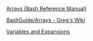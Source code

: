  [Arrays (Bash Reference Manual)](https://www.gnu.org/software/bash/manual/html_node/Arrays.html) 

 [BashGuide/Arrays - Greg's Wiki](https://mywiki.wooledge.org/BashGuide/Arrays) 

 [Variables and Expansions](https://guide.bash.academy/expansions/?=What_are_arrays_and_why_should_I_use_them?#h5.1) 
